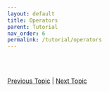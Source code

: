 ```yaml
---
layout: default
title: Operators
parent: Tutorial
nav_order: 6
permalink: /tutorial/operators
---
```






<br><br>

[Previous Topic](./variables) | [Next Topic](./reserved)